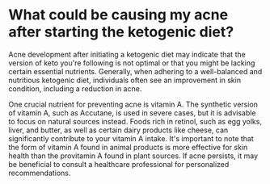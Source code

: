 # What could be causing my acne after starting the ketogenic diet?

Acne development after initiating a ketogenic diet may indicate that the version of keto you're following is not optimal or that you might be lacking certain essential nutrients. Generally, when adhering to a well-balanced and nutritious ketogenic diet, individuals often see an improvement in skin condition, including a reduction in acne.

One crucial nutrient for preventing acne is vitamin A. The synthetic version of vitamin A, such as Accutane, is used in severe cases, but it is advisable to focus on natural sources instead. Foods rich in retinol, such as egg yolks, liver, and butter, as well as certain dairy products like cheese, can significantly contribute to your vitamin A intake. It's important to note that the form of vitamin A found in animal products is more effective for skin health than the provitamin A found in plant sources. If acne persists, it may be beneficial to consult a healthcare professional for personalized recommendations.